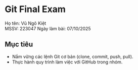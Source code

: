 # Git Final Exam
Họ tên: Vũ Ngô Kiệt   
MSSV: 223047
Ngày làm bài: 07/10/2025  

## Mục tiêu
- Nắm vững các lệnh Git cơ bản (clone, commit, push, pull).  
- Thực hành quy trình làm việc với GitHub trong nhóm.

